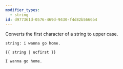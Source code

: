 ```yaml
---
modifier_types:
  - string
id: d977361d-0576-469d-9430-f4d82b5666b4
---
```

Converts the first character of a string to upper case.

```.language-yaml
string: i wanna go home.
```

```
{{ string | ucfirst }}
```

```.language-output
I wanna go home.
```

